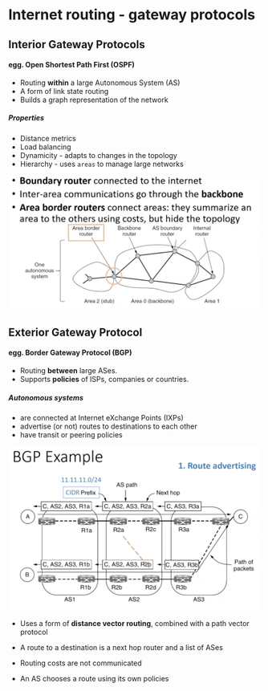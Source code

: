 # Internet routing - gateway protocols

## Interior Gateway Protocols
#### egg. Open Shortest Path First (OSPF)
* Routing **within** a large Autonomous System (AS)
* A form of link state routing
* Builds a graph representation of the network
##### Properties
* Distance metrics
* Load balancing
* Dynamicity - adapts to changes in the topology
* Hierarchy - uses `areas` to manage large networks
<img src="ospf_hierarchy.png">


## Exterior Gateway Protocol
#### egg. Border Gateway Protocol (BGP)
* Routing **between** large ASes.
* Supports **policies** of ISPs, companies or countries.

##### Autonomous systems
* are connected at Internet eXchange Points (IXPs)
* advertise (or not) routes to destinations to each other
* have transit or peering policies

<img src="bgp_diagram.png">


* Uses a form of **distance vector routing**, combined with a path vector protocol

* A route to a destination is a next hop router and a list of ASes
* Routing costs are not communicated
* An AS chooses a route using its own policies
